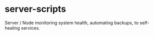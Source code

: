# server-scripts
Server / Node monitoring system health, automating backups, to self-healing services. 
